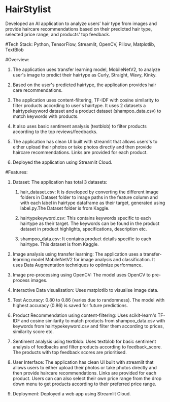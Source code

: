 # HairStylist
Developed an AI application to analyze users’ hair type from images and provide haircare recommendations based on
their predicted hair type, selected price range, and products' top feedback.

#Tech Stack: Python, TensorFlow, Streamlit, OpenCV, Pillow, Matplotlib, TextBlob

#Overview:

1. The application uses transfer learning model, MobileNetV2, to analyze user's image to predict their hairtype as Curly, Straight, Wavy, Kinky.

2. Based on the user's predicted hairtype, the application provides hair care recommendations.

3. The application uses content-filtering, TF-IDF with cosine similarity to filter products according to user's hairtype. It uses 2 datasets a hairtypekeyword dataset and a product dataset (shampoo_data.csv) to match keywords with products.

4. It also uses basic sentiment analysis (textblob) to filter products according to the top reviews/feedbacks. 

5. The application has clean UI built with streamlit that allows users's to either upload their photos or take photos directly and then provide haircare recommendations. Links are provided for each product.

6. Deployed the application using Streamlit Cloud.

#Features:

1. Dataset: The application has total 3 datasets:
     
     1. hair_dataset.csv: It is developed by converting the different image folders in Dataset folder to image paths in the feature column and with each label in hairtype dataframe as their target, generated using label.py.The Dataset folder is from Kaggle.
     
     2. hairtypekeyword.csv: This contains keywords specific to each hairtype as their target. The keywords can be found in the product dataset in product highlights, specifications, description etc.
     
     3. shampoo_data.csv: It contains product details specific to each hairtype. This dataset is from Kaggle.

2. Image analysis using transfer learning: The application uses a transfer-learning model MobileNetV2 for image analysis and classification. It uses Data Augmentation techniques to optimize performance.

3. Image pre-processing using OpenCV: The model uses OpenCV to pre-process images.

4. Interactive Data visualisation: Uses matplotlib to visualise image data.

5. Test Accuracy: 0.80 to 0.86 (varies due to randomness). The model with highest accuracy (0.86) is saved for future predictions. 

6. Product Recommendation using content-filtering: Uses scikit-learn's  TF-IDF and cosine similarity to match products from shampoo_data.csv with keywords from hairtypekeyword.csv and filter them according to prices, similarity score etc.

7. Sentiment analysis using textblob: Uses textblob for basic sentiment analysis of feedbacks and filter products according to feedback_score. The products with top feedback scores are prioritised.

8. User Interface: The application has clean UI built with streamlit that allows users to either upload their photos or take photos directly and then provide haircare recommendations. Links are provided for each product. Users can can also select their own price range from the drop down menu to get products according to their preferred price range.

9. Deployment: Deployed a web app using Streamlit Cloud.
   






